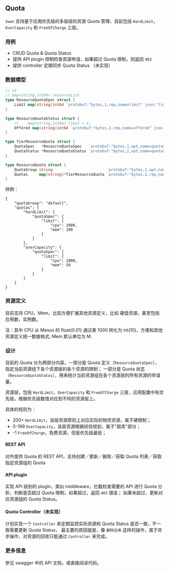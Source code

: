 ## Quota

`Swan` 支持基于应用优先级的多层级的资源 Quota 管理，目前包括 `HardLimit`，`OverCapacity` 和 `FreeOfCharge` 三层。

### 用例

 * CRUD Quota & Quota Status
 * 提供 API plugin 控制检查资源申请，如果超过 Quota 限制，则返回 `403`
 * 提供 controller 定期同步 Quota Status （未实现）

### 数据模型

```go
// v2
// map<string,int64> resourceList
type ResourceQuotaSpec struct {
    Limit map[string]int64 `protobuf:"bytes,1,rep,name=limit" json:"limit,omitempty" protobuf_key:"bytes,1,opt,name=key,proto3" protobuf_val:"varint,2,opt,name=value,proto3"`
}

type ResourceQuotaStatus struct {
    //    map<string,int64> limit = 1;
    Offered map[string]int64 `protobuf:"bytes,2,rep,name=offered" json:"offered,omitempty" protobuf_key:"bytes,1,opt,name=key,proto3" protobuf_val:"varint,2,opt,name=value,proto3"`
}

type TierResourceQuota struct {
    QuotaSpec   *ResourceQuotaSpec   `protobuf:"bytes,1,opt,name=quotaSpec" json:"quotaSpec,omitempty"`
    QuotaStatus *ResourceQuotaStatus `protobuf:"bytes,2,opt,name=quotaStatus" json:"quotaStatus,omitempty"`
}

type ResourceQuota struct {
    QuotaGroup string                        `protobuf:"bytes,1,opt,name=quotaGroup,proto3" json:"quotaGroup,omitempty"`
    Quotas     map[string]*TierResourceQuota `protobuf:"bytes,2,rep,name=quotas" json:"quotas,omitempty" protobuf_key:"bytes,1,opt,name=key,proto3" protobuf_val:"bytes,2,opt,name=value"`
}
```

样例：

```
{
    "quotaGroup": "default",
    "quotas": {
        "hardLimit": {
            "quotaSpec": {
                "limit": {
                    "cpu": 2000,
                    "mem": 100
                }
            }
        },
        "overCapacity": {
            "quotaSpec": {
                "limit": {
                    "cpu": 1000,
                    "mem": 50
                }
            }
        }
    }
}
```

### 资源定义

目前支持 CPU，Mem，比较方便扩展其他资源定义，比如 硬盘资源，甚至包括 应用数，实例数。
  
注：其中 CPU 从 Mesos 的 float(0.01) 通过乘 1000 转化为 int(10)，方便和其他资源定义统一数据格式; Mem 默认单位为 M.

### 设计

目前的 Quota 分为两部分内容，一部分是 Quota 定义（`ResourceQuotaSpec`），指定当前资源组下各个资源层的各个资源的限制；
一部分是 Quota 状态（`ResourceQuotaStatus`），用来统计当前资源组在各个资源层的所有资源的申请量。

资源层，包括 `HardLimit`，`OverCapacity` 和 `FreeOfCharge` 三层，应用配置中有优先级，根据优先级数值对应到不同的资源层上。

具体的规则为：

* 200+  `HardLimit`，该层资源原则上对应实际的物资资源，属于硬限制；
* 0-199 `OverCapacity`，该层资源根据经验规划，属于"超卖"部分；
* -1    `FreeOfCharge`，免费资源，但是优先级最低；

#### REST API

对外提供 Quota 的 REST API，支持创建／更新／删除／获取 Quota 列表／获取指定资源组的 Quota

#### API plugin

实现 API 级别的 plugin，类似 middleware，拦截检查需要的 API 进行 Quota 分析，判断是否超过 Quota 限制，如果超过，返回 `403` 错误；
如果未超过，更新对应资源组的 Quota Status。

#### Quota Controller（未实现）

计划实现一个 `Controller` 来定期监控实际资源和 Quota Status 是否一致，不一致需要更新 Quota Status，
最主要的原因就是，像 `删除应用` 这样的操作，属于异步操作，对资源的回收只能通过 `Controller` 来完成。

### 更多信息

参见 swagger 中的 API 文档，或直接阅读代码。
